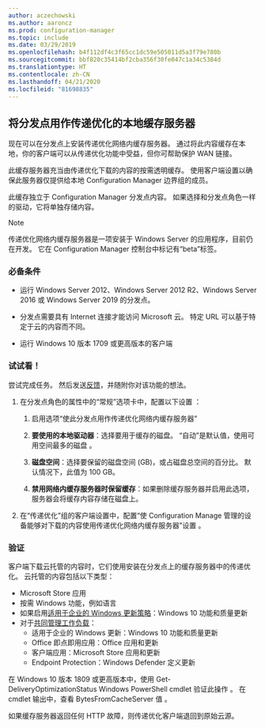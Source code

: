 ```yaml
---
author: aczechowski
ms.author: aaroncz
ms.prod: configuration-manager
ms.topic: include
ms.date: 03/29/2019
ms.openlocfilehash: b4f112df4c3f65cc1dc59e505011d5a3f79e780b
ms.sourcegitcommit: bbf820c35414bf2cba356f30fe047c1a34c5384d
ms.translationtype: HT
ms.contentlocale: zh-CN
ms.lasthandoff: 04/21/2020
ms.locfileid: "81698835"
---
```

## <a name="use-your-distribution-point-as-a-local-cache-server-for-delivery-optimization"></a><a name="bkmk_doinc"></a> 将分发点用作传递优化的本地缓存服务器
<!--3555764-->

现在可以在分发点上安装传递优化网络内缓存服务器。 通过将此内容缓存在本地，你的客户端可以从传递优化功能中受益，但你可帮助保护 WAN 链接。 

此缓存服务器充当由传递优化下载的内容的按需透明缓存。 使用客户端设置以确保此服务器仅提供给本地 Configuration Manager 边界组的成员。 

此缓存独立于 Configuration Manager 分发点内容。 如果选择和分发点角色一样的驱动，它将单独存储内容。 

> [!Note]  
> 传递优化网络内缓存服务器是一项安装于 Windows Server 的应用程序，目前仍在开发。 它在 Configuration Manager 控制台中标记有“beta”标签。  


### <a name="prerequisites"></a>必备条件

- 运行 Windows Server 2012、Windows Server 2012 R2、Windows Server 2016 或 Windows Server 2019 的分发点。

- 分发点需要具有 Internet 连接才能访问 Microsoft 云。 特定 URL 可以基于特定于云的内容而不同。 

- 运行 Windows 10 版本 1709 或更高版本的客户端


### <a name="try-it-out"></a>试试看！

尝试完成任务。 然后发送[反馈](../../../../understand/find-help.md#product-feedback)，并随附你对该功能的想法。

1. 在分发点角色的属性中的“常规”选项卡中，配置以下设置  ：  

    1. 启用选项“使此分发点用作传递优化网络内缓存服务器”   

    2. **要使用的本地驱动器**：选择要用于缓存的磁盘。 “自动”是默认值，使用可用空间最多的磁盘  。  

    3. **磁盘空间**：选择要保留的磁盘空间 (GB)，或占磁盘总空间的百分比。 默认情况下，此值为 100 GB。

    4. **禁用网络内缓存服务器时保留缓存**：如果删除缓存服务器并启用此选项，服务器会将缓存内容存储在磁盘上。  

2. 在“传递优化”组的客户端设置中，配置“使 Configuration Manage 管理的设备能够对下载的内容使用传递优化网络内缓存服务器”设置   。  


### <a name="verify"></a>验证

客户端下载云托管的内容时，它们使用安装在分发点上的缓存服务器中的传递优化。 云托管的内容包括以下类型：
- Microsoft Store 应用
- 按需 Windows 功能，例如语言
- 如果启用[适用于企业的 Windows 更新策略](../../../../../sum/deploy-use/integrate-windows-update-for-business-windows-10.md)：Windows 10 功能和质量更新
- 对于[共同管理工作负载](../../../../../comanage/workloads.md)：
    - 适用于企业的 Windows 更新：Windows 10 功能和质量更新
    - Office 即点即用应用：Office 应用和更新
    - 客户端应用：Microsoft Store 应用和更新
    - Endpoint Protection：Windows Defender 定义更新

在 Windows 10 版本 1809 或更高版本中，使用 Get-DeliveryOptimizationStatus Windows PowerShell cmdlet 验证此操作  。 在 cmdlet 输出中，查看 BytesFromCacheServer 值  。 

如果缓存服务器返回任何 HTTP 故障，则传递优化客户端退回到原始云源。

